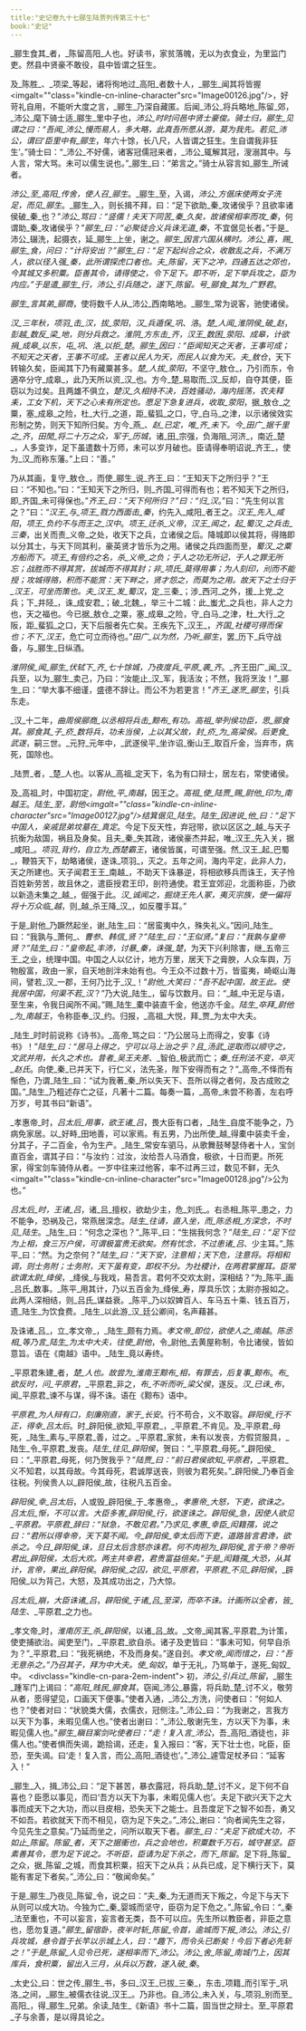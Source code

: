 ```yaml
---
title:"史记卷九十七郦生陆贾列传第三十七"
book:"史记"
---
```

_郦生食其_者，_陈留高阳_人也。好读书，家贫落魄，无以为衣食业，为里监门吏。然县中贤豪不敢役，县中皆谓之狂生。

及_陈胜_、_项梁_等起，诸将徇地过_高阳_者数十人，_郦生_闻其将皆握<imgalt=""class="kindle-cn-inline-character"src="Image00126.jpg"/>，好苛礼自用，不能听大度之言，_郦生_乃深自藏匿。后闻_沛公_将兵略地_陈留_郊，_沛公_麾下骑士适_郦生_里中子也，_沛公_时时问邑中贤士豪俊。骑士归，_郦生_见谓之曰：“吾闻_沛公_慢而易人，多大略，此真吾所愿从游，莫为我先。若见_沛公_，谓曰‘臣里中有_郦生_，年六十馀，长八尺，人皆谓之狂生。生自谓我非狂生’。”骑士曰：“_沛公_不好儒，诸客冠儒冠来者，_沛公_辄解其冠，溲溺其中。与人言，常大骂。未可以儒生说也。”_郦生_曰：“弟言之。”骑士从容言如_郦生_所诫者。

_沛公_至_高阳_传舍，使人召_郦生_。_郦生_至，入谒，_沛公_方倨床使两女子洗足，而见_郦生_。_郦生_入，则长揖不拜，曰：“足下欲助_秦_攻诸侯乎？且欲率诸侯破_秦_也？”_沛公_骂曰：“竖儒！夫天下同苦_秦_久矣，故诸侯相率而攻_秦_，何谓助_秦_攻诸侯乎？”_郦生_曰：“必聚徒合义兵诛无道_秦_，不宜倨见长者。”于是_沛公_辍洗，起摄衣，延_郦生_上坐，谢之。_郦生_因言六国从横时。_沛公_喜，赐_郦生_食，问曰：“计将安出？”_郦生_曰：“足下起纠合之众，收散乱之兵，不满万人，欲以径入强_秦_，此所谓探虎口者也。夫_陈留_，天下之冲，四通五达之郊也，今其城又多积粟。臣善其令，请得使之，令下足下。即不听，足下举兵攻之，臣为内应。”于是遣_郦生_行，_沛公_引兵随之，遂下_陈留_。号_郦食_其为_广野君_。

_郦生_言其弟_郦商_，使将数千人从_沛公_西南略地。_郦生_常为说客，驰使诸侯。

_汉_三年秋，_项羽_击_汉_，拔_荥阳_，_汉_兵遁保_巩_、_洛_。_楚_人闻_淮阴侯_破_赵_，_彭越_数反_梁_地，则分兵救之。_淮阴_方东击_齐_，_汉王_数困_荥阳_、_成皋_，计欲捐_成皋_以东，屯_巩_、_洛_以拒_楚_。_郦生_因曰：“臣闻知天之天者，王事可成；不知天之天者，王事不可成。王者以民人为天，而民人以食为天。夫_敖仓_，天下转输久矣，臣闻其下乃有藏粟甚多。_楚_人拔_荥阳_，不坚守_敖仓_，乃引而东，令適卒分守_成皋_，此乃天所以资_汉_也。方今_楚_易取而_汉_反却，自夺其便，臣窃以为过矣。且两雄不俱立，_楚汉_久相持不决，百姓骚动，海内摇荡，农夫释耒，工女下机，天下之心未有所定也。愿足下急复进兵，收取_荥阳_，据_敖仓_之粟，塞_成皋_之险，杜_大行_之道，距_蜚狐_之口，守_白马_之津，以示诸侯效实形制之势，则天下知所归矣。方今_燕_、_赵_已定，唯_齐_未下。今_田广_据千里之_齐_，_田閒_将二十万之众，军于_历城_，诸_田_宗强，负海阻_河济_，南近_楚_，人多变诈，足下虽遣数十万师，未可以岁月破也。臣请得奉明诏说_齐王_，使为_汉_而称东藩。”上曰：“善。”

乃从其画，复守_敖仓_，而使_郦生_说_齐王_曰：“王知天下之所归乎？”王曰：“不知也。”曰：“王知天下之所归，则_齐国_可得而有也；若不知天下之所归，即_齐国_未可得保也。”_齐王_曰：“天下何所归？”曰：“归_汉_。”曰：“先生何以言之？”曰：“_汉王_与_项王_戮力西面击_秦_，约先入_咸阳_者王之。_汉王_先入_咸阳_，_项王_负约不与而王之_汉中_。_项王_迁杀_义帝_，_汉王_闻之，起_蜀汉_之兵击_三秦_，出关而责_义帝_之处，收天下之兵，立诸侯之后。降城即以侯其将，得赂即以分其士，与天下同其利，豪英贤才皆乐为之用。诸侯之兵四面而至，_蜀汉_之粟方船而下。_项王_有倍约之名，杀_义帝_之负；于人之功无所记，于人之罪无所忘；战胜而不得其赏，拔城而不得其封；非_项氏_莫得用事；为人刻印，刓而不能授；攻城得赂，积而不能赏：天下畔之，贤才怨之，而莫为之用。故天下之士归于_汉王_，可坐而策也。夫_汉王_发_蜀汉_，定_三秦_；涉_西河_之外，援_上党_之兵；下_井陉_，诛_成安君_；破_北魏_，举三十二城：此_蚩尤_之兵也，非人之力也，天之福也。今已据_敖仓_之粟，塞_成皋_之险，守_白马_之津，杜_大行_之阪，距_蜚狐_之口，天下后服者先亡矣。王疾先下_汉王_，_齐国_社稷可得而保也；不下_汉王_，危亡可立而待也。”_田广_以为然，乃听_郦生_，罢_历下_兵守战备，与_郦生_日纵酒。

_淮阴侯_闻_郦生_伏轼下_齐_七十馀城，乃夜度兵_平原_袭_齐_。_齐王田广_闻_汉_兵至，以为_郦生_卖己，乃曰：“汝能止_汉_军，我活汝；不然，我将烹汝！”_郦生_曰：“举大事不细谨，盛德不辞让。而公不为若更言！”_齐王_遂烹_郦生_，引兵东走。

_汉_十二年，_曲周侯郦商_以丞相将兵击_黥布_有功。_高祖_举列侯功臣，思_郦食其_。_郦食其_子_疥_数将兵，功未当侯，上以其父故，封_疥_为_高梁侯_。后更食_武遂_，嗣三世。_元狩_元年中，_武遂侯平_坐诈诏_衡山王_取百斤金，当弃市，病死，国除也。

_陆贾_者，_楚_人也。以客从_高祖_定天下，名为有口辩士，居左右，常使诸侯。

及_高祖_时，中国初定，_尉他_平_南越_，因王之。_高祖_使_陆贾_赐_尉他_印为_南越王_。_陆生_至，_尉他_<imgalt=""class="kindle-cn-inline-character"src="Image00127.jpg"/>结箕倨见_陆生_。_陆生_因进说_他_曰：“足下中国人，亲戚昆弟坟墓在_真定_。今足下反天性，弃冠带，欲以区区之_越_与天子抗衡为敌国，祸且及身矣。且夫_秦_失其政，诸侯豪杰并起，唯_汉王_先入关，据_咸阳_。_项羽_背约，自立为_西楚霸王_，诸侯皆属，可谓至强。然_汉王_起_巴蜀_，鞭笞天下，劫略诸侯，遂诛_项羽_，灭之。五年之间，海内平定，此非人力，天之所建也。天子闻君王王_南越_，不助天下诛暴逆，将相欲移兵而诛王，天子怜百姓新劳苦，故且休之，遣臣授君王印，剖符通使。君王宜郊迎，北面称臣，乃欲以新造未集之_越_，倔强于此。_汉_诚闻之，掘烧王先人冢，夷灭宗族，使一偏将将十万众临_越_，则_越_杀王降_汉_，如反覆手耳。”

于是_尉他_乃蹶然起坐，谢_陆生_曰：“居蛮夷中久，殊失礼义。”因问_陆生_曰：“我孰与_萧何_、_曹参_、_韩信_贤？”_陆生_曰：“王似贤。”复曰：“我孰与皇帝贤？”_陆生_曰：“皇帝起_丰沛_，讨暴_秦_，诛强_楚_，为天下兴利除害，继_五帝三王_之业，统理中国。中国之人以亿计，地方万里，居天下之膏腴，人众车舆，万物殷富，政由一家，自天地剖泮未始有也。今王众不过数十万，皆蛮夷，崎岖山海间，譬若_汉_一郡，王何乃比于_汉_！”_尉他_大笑曰：“吾不起中国，故王此。使我居中国，何渠不若_汉_？”乃大说_陆生_，留与饮数月。曰：“_越_中无足与语，至生来，令我日闻所不闻。”赐_陆生_橐中装直千金，他送亦千金。_陆生_卒拜_尉他_为_南越王_，令称臣奉_汉_约。归报，_高祖_大悦，拜_贾_为太中大夫。

_陆生_时时前说称《诗书》。_高帝_骂之曰：“乃公居马上而得之，安事《诗书》！”_陆生_曰：“居马上得之，宁可以马上治之乎？且_汤武_逆取而以顺守之，文武并用，长久之术也。昔者_吴王夫差_、_智伯_极武而亡；_秦_任刑法不变，卒灭_赵氏_。向使_秦_已并天下，行仁义，法先圣，陛下安得而有之？”_高帝_不怿而有惭色，乃谓_陆生_曰：“试为我著_秦_所以失天下、吾所以得之者何，及古成败之国。”_陆生_乃粗述存亡之征，凡著十二篇。每奏一篇，_高帝_未尝不称善，左右呼万岁，号其书曰“新语”。

_孝惠帝_时，_吕太后_用事，欲王诸_吕_，畏大臣有口者，_陆生_自度不能争之，乃病免家居。以_好畤_田地善，可以家焉。有五男，乃出所使_越_得橐中装卖千金，分其子，子二百金，令为生产。_陆生_常安车驷马，从歌舞鼓琴瑟侍者十人，宝剑直百金，谓其子曰：“与汝约：过汝，汝给吾人马酒食，极欲，十日而更。所死家，得宝剑车骑侍从者。一岁中往来过他客，率不过再三过，数见不鲜，无久<imgalt=""class="kindle-cn-inline-character"src="Image00128.jpg"/>公为也。”

_吕太后_时，王诸_吕_，诸_吕_擅权，欲劫少主，危_刘氏_。右丞相_陈平_患之，力不能争，恐祸及己，常燕居深念。_陆生_往请，直入坐，而_陈丞相_方深念，不时见_陆生_。_陆生_曰：“何念之深也？”_陈平_曰：“生揣我何念？”_陆生_曰：“足下位为上相，食三万户侯，可谓极富贵无欲矣。然有忧念，不过患诸_吕_、少主耳。”_陈平_曰：“然。为之奈何？”_陆生_曰：“天下安，注意相；天下危，注意将。将相和调，则士务附；士务附，天下虽有变，即权不分。为社稷计，在两君掌握耳。臣常欲谓太尉_绛侯_，_绛侯_与我戏，易吾言。君何不交欢太尉，深相结？”为_陈平_画_吕氏_数事。_陈平_用其计，乃以五百金为_绛侯_寿，厚具乐饮；太尉亦报如之。此两人深相结，则_吕氏_谋益衰。_陈平_乃以奴婢百人、车马五十乘、钱五百万，遗_陆生_为饮食费。_陆生_以此游_汉_廷公卿间，名声藉甚。

及诛诸_吕_，立_孝文帝_，_陆生_颇有力焉。_孝文帝_即位，欲使人之_南越_。_陈丞相_等乃言_陆生_为太中大夫，往使_尉他_，令_尉他_去黄屋称制，令比诸侯，皆如意旨。语在《南越》语中。_陆生_竟以寿终。

_平原君朱建_者，_楚_人也。故尝为_淮南王黥布_相，有罪去，后复事_黥布_。_布_欲反时，问_平原君_，_平原君_非之，_布_不听而听_梁父侯_，遂反。_汉_已诛_布_，闻_平原君_谏不与谋，得不诛。语在《黥布》语中。

_平原君_为人辩有口，刻廉刚直，家于_长安_。行不苟合，义不取容。_辟阳侯_行不正，得幸_吕太后_。时_辟阳侯_欲知_平原君_，_平原君_不肯见。及_平原君_母死，_陆生_素与_平原君_善，过之。_平原君_家贫，未有以发丧，方假贷服具，_陆生_令_平原君_发丧。_陆生_往见_辟阳侯_，贺曰：“_平原君_母死。”_辟阳侯_曰：“_平原君_母死，何乃贺我乎？”_陆贾_曰：“前日君侯欲知_平原君_，_平原君_义不知君，以其母故。今其母死，君诚厚送丧，则彼为君死矣。”_辟阳侯_乃奉百金往税。列侯贵人以_辟阳侯_故，往税凡五百金。

_辟阳侯_幸_吕太后_，人或毁_辟阳侯_于_孝惠帝_，_孝惠帝_大怒，下吏，欲诛之。_吕太后_惭，不可以言。大臣多害_辟阳侯_行，欲遂诛之。_辟阳侯_急，因使人欲见_平原君_。_平原君_辞曰：“狱急，不敢见君。”乃求见_孝惠_幸臣_闳籍孺_，说之曰：“君所以得幸帝，天下莫不闻。今_辟阳侯_幸太后而下吏，道路皆言君谗，欲杀之。今日_辟阳侯_诛，旦日太后含怒亦诛君。何不肉袒为_辟阳侯_言于帝？帝听君出_辟阳侯_，太后大欢。两主共幸君，君贵富益倍矣。”于是_闳籍孺_大恐，从其计，言帝，果出_辟阳侯_。_辟阳侯_之囚，欲见_平原君_，_平原君_不见_辟阳侯_，_辟阳侯_以为背己，大怒，及其成功出之，乃大惊。

_吕太后_崩，大臣诛诸_吕_，_辟阳侯_于诸_吕_至深，而卒不诛。计画所以全者，皆_陆生_、_平原君_之力也。

_孝文帝_时，_淮南厉王_杀_辟阳侯_，以诸_吕_故。_文帝_闻其客_平原君_为计策，使吏捕欲治。闻吏至门，_平原君_欲自杀。诸子及吏皆曰：“事未可知，何早自杀为？”_平原君_曰：“我死祸绝，不及而身矣。”遂自刭。_孝文帝_闻而惜之，曰：“吾无意杀之。”乃召其子，拜为中大夫。使_匈奴_，单于无礼，乃骂单于，遂死_匈奴_中。
<divclass="kindle-cn-para-2em-indent">
初，_沛公_引兵过_陈留_，_郦生_踵军门上谒曰：“_高阳_贱民_郦食其_，窃闻_沛公_暴露，将兵助_楚_讨不义，敬劳从者，愿得望见，口画天下便事。”使者入通，_沛公_方洗，问使者曰：“何如人也？”使者对曰：“状貌类大儒，衣儒衣，冠侧注。”_沛公_曰：“为我谢之，言我方以天下为事，未暇见儒人也。”使者出谢曰：“_沛公_敬谢先生，方以天下为事，未暇见儒人也。”_郦生_瞋目案剑叱使者曰：“走！复入言_沛公_，吾_高阳_酒徒也，非儒人也。”使者惧而失谒，跪拾谒，还走，复入报曰：“客，天下壮士也，叱臣，臣恐，至失谒。曰‘走！复入言，而公_高阳_酒徒也’。”_沛公_遽雪足杖矛曰：“延客入！”

_郦生_入，揖_沛公_曰：“足下甚苦，暴衣露冠，将兵助_楚_讨不义，足下何不自喜也？臣愿以事见，而曰‘吾方以天下为事，未暇见儒人也’。夫足下欲兴天下之大事而成天下之大功，而以目皮相，恐失天下之能士。且吾度足下之智不如吾，勇又不如吾。若欲就天下而不相见，窃为足下失之。”_沛公_谢曰：“向者闻先生之容，今见先生之意矣。”乃延而坐之，问所以取天下者。_郦生_曰：“夫足下欲成大功，不如止_陈留_。_陈留_者，天下之据衝也，兵之会地也，积粟数千万石，城守甚坚。臣素善其令，愿为足下说之。不听臣，臣请为足下杀之，而下_陈留_。足下将_陈留_之众，据_陈留_之城，而食其积粟，招天下之从兵；从兵已成，足下横行天下，莫能有害足下者矣。”_沛公_曰：“敬闻命矣。”

于是_郦生_乃夜见_陈留_令，说之曰：“夫_秦_为无道而天下叛之，今足下与天下从则可以成大功。今独为亡_秦_婴城而坚守，臣窃为足下危之。”_陈留_令曰：“_秦_法至重也，不可以妄言，妄言者无类，吾不可以应。先生所以教臣者，非臣之意也，愿勿复道。”_郦生_留宿卧，夜半时斩_陈留_令首，逾城而下报_沛公_。_沛公_引兵攻城，悬令首于长竿以示城上人，曰：“趣下，而令头已断矣！今后下者必先斩之！”于是_陈留_人见令已死，遂相率而下_沛公_。_沛公_舍_陈留_南城门上，因其库兵，食积粟，留出入三月，从兵以万数，遂入破_秦_。
</div>
_太史公_曰：世之传_郦生_书，多曰_汉王_已拔_三秦_，东击_项籍_而引军于_巩洛_之间，_郦生_被儒衣往说_汉王_。乃非也。自_沛公_未入关，与_项羽_别而至_高阳_，得_郦生_兄弟。余读_陆生_《新语》书十二篇，固当世之辩士。至_平原君_子与余善，是以得具论之。
